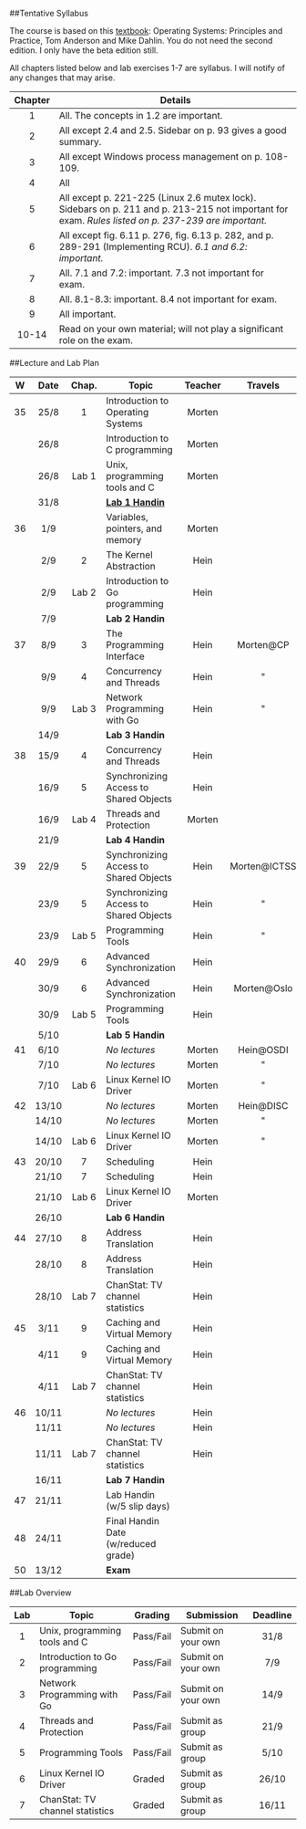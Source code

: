 ##Tentative Syllabus

The course is based on this [textbook](http://www.recursivebooks.com): 
Operating Systems: Principles and Practice, Tom Anderson and Mike Dahlin. 
You do not need the second edition. I only have the beta edition still.

All chapters listed below and lab exercises 1-7 are syllabus. 
I will notify of any changes that may arise.

| Chapter | Details                                                                           |
|:-------:|-----------------------------------------------------------------------------------|
| 1       | All. The concepts in 1.2 are important.                                           |
| 2       | All except 2.4 and 2.5. Sidebar on p. 93 gives a good summary.                    |
| 3       | All except Windows process management on p. 108-109.                              |
| 4       | All                                                                               |
| 5       | All except p. 221-225 (Linux 2.6 mutex lock). Sidebars on p. 211 and p. 213-215 not important for exam. *Rules listed on p. 237-239 are important.* |
| 6       | All except fig. 6.11 p. 276, fig. 6.13 p. 282, and p. 289-291 (Implementing RCU). *6.1 and 6.2: important.* |
| 7       | All. 7.1 and 7.2: important. 7.3 not important for exam.                          |
| 8       | All. 8.1-8.3: important. 8.4 not important for exam.                              |
| 9       | All important.                                                                    |
| 10-14   | Read on your own material; will not play a significant role on the exam.          |


##Lecture and Lab Plan

| W    |  Date | Chap. | Topic                                  | Teacher | Travels      |
|:----:|:-----:|:-----:|----------------------------------------|:-------:|:------------:|
|  35  |  25/8 |   1   | Introduction to Operating Systems      |  Morten |              |
|      |  26/8 |       | Introduction to C programming          |  Morten |              |
|      |  26/8 | Lab 1 | Unix, programming tools and C          |  Morten |              |
|      |  31/8 |       | **[Lab 1 Handin](https://github.com/uis-dat320-fall2014/lab1)** |         |              |
|  36  |  1/9  |       | Variables, pointers, and memory        |  Morten |              |
|      |  2/9  |   2   | The Kernel Abstraction                 |   Hein  |              |
|      |  2/9  | Lab 2 | Introduction to Go programming         |   Hein  |              |
|      |  7/9  |       | **Lab 2 Handin**                       |         |              |
|  37  |  8/9  |   3   | The Programming Interface              |   Hein  | Morten@CP    |
|      |  9/9  |   4   | Concurrency and Threads                |   Hein  |     "        |
|      |  9/9  | Lab 3 | Network Programming with Go            |   Hein  |     "        |
|      |  14/9 |       | **Lab 3 Handin**                       |         |              |
|  38  |  15/9 |   4   | Concurrency and Threads                |   Hein  |              |
|      |  16/9 |   5   | Synchronizing Access to Shared Objects |   Hein  |              |
|      |  16/9 | Lab 4 | Threads and Protection                 |  Morten |              |
|      |  21/9 |       | **Lab 4 Handin**                       |         |              |
|  39  |  22/9 |   5   | Synchronizing Access to Shared Objects |   Hein  | Morten@ICTSS |
|      |  23/9 |   5   | Synchronizing Access to Shared Objects |   Hein  |     "        |
|      |  23/9 | Lab 5 | Programming Tools                      |   Hein  |     "        |
|  40  |  29/9 |   6   | Advanced Synchronization               |   Hein  |              |
|      |  30/9 |   6   | Advanced Synchronization               |   Hein  | Morten@Oslo  |
|      |  30/9 | Lab 5 | Programming Tools                      |   Hein  |              |
|      |  5/10 |       | **Lab 5 Handin**                       |         |              |
|  41  |  6/10 |       | *No lectures*                          |  Morten | Hein@OSDI    |
|      |  7/10 |       | *No lectures*                          |  Morten |     "        |
|      |  7/10 | Lab 6 | Linux Kernel IO Driver                 |  Morten |     "        |
|  42  | 13/10 |       | *No lectures*                          |  Morten | Hein@DISC    |
|      | 14/10 |       | *No lectures*                          |  Morten |     "        |
|      | 14/10 | Lab 6 | Linux Kernel IO Driver                 |  Morten |     "        |
|  43  | 20/10 |   7   | Scheduling                             |   Hein  |              |
|      | 21/10 |   7   | Scheduling                             |   Hein  |              |
|      | 21/10 | Lab 6 | Linux Kernel IO Driver                 |  Morten |              |
|      | 26/10 |       | **Lab 6 Handin**                       |         |              |
|  44  | 27/10 |   8   | Address Translation                    |   Hein  |              |
|      | 28/10 |   8   | Address Translation                    |   Hein  |              |
|      | 28/10 | Lab 7 | ChanStat: TV channel statistics        |   Hein  |              |
|  45  |  3/11 |   9   | Caching and Virtual Memory             |   Hein  |              |
|      |  4/11 |   9   | Caching and Virtual Memory             |   Hein  |              |
|      |  4/11 | Lab 7 | ChanStat: TV channel statistics        |   Hein  |              |
|  46  | 10/11 |       | *No lectures*                          |   Hein  |              |
|      | 11/11 |       | *No lectures*                          |   Hein  |              |
|      | 11/11 | Lab 7 | ChanStat: TV channel statistics        |   Hein  |              |
|      | 16/11 |       | **Lab 7 Handin**                       |         |              |
|  47  | 21/11 |       | Lab Handin (w/5 slip days)             |         |              |
|  48  | 24/11 |       | Final Handin Date (w/reduced grade)    |         |              |
|  50  | 13/12 |       | **Exam**                               |         |              |


##Lab Overview

| Lab    | Topic                           | Grading   | Submission         | Deadline | 
|:------:|---------------------------------|-----------|--------------------|:--------:|
| 1      | Unix, programming tools and C   | Pass/Fail | Submit on your own | 31/8     |
| 2      | Introduction to Go programming  | Pass/Fail | Submit on your own | 7/9      |
| 3      | Network Programming with Go     | Pass/Fail | Submit on your own | 14/9     |
| 4      | Threads and Protection          | Pass/Fail | Submit as group    | 21/9     |
| 5      | Programming Tools               | Pass/Fail | Submit as group    | 5/10     |
| 6      | Linux Kernel IO Driver          | Graded    | Submit as group    | 26/10    |
| 7      | ChanStat: TV channel statistics | Graded    | Submit as group    | 16/11    |
